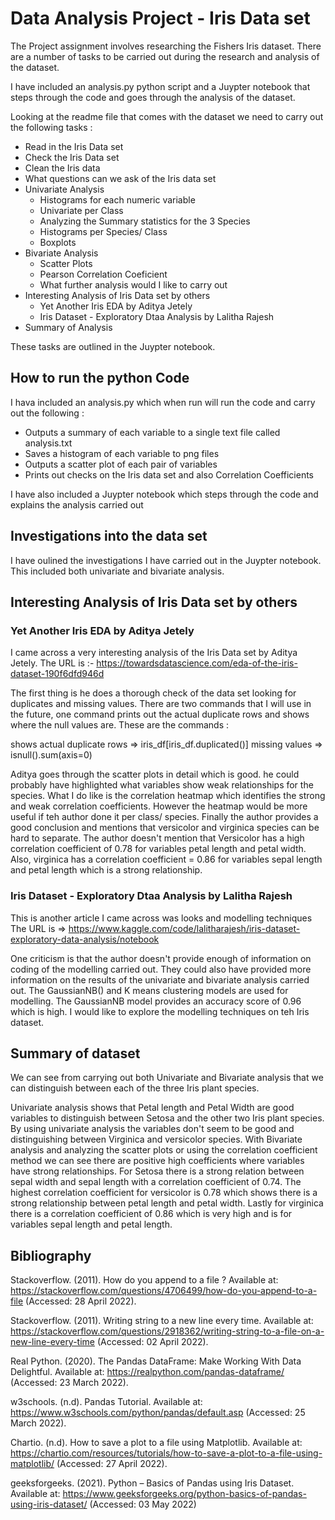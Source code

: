 # Data Analysis Project - Iris Data set

The Project assignment involves researching the Fishers Iris dataset. 
There are a number of tasks to be carried out during the research and analysis of the dataset. 

I have included an analysis.py python script and a Juypter notebook that steps through the code and goes through the analysis of the dataset.

Looking at the readme file that comes with the dataset we need to carry out the following tasks :

* Read in the Iris Data set
* Check the Iris Data set
* Clean the Iris data
* What questions can we ask of the Iris data set
* Univariate Analysis
  * Histograms for each numeric variable
  * Univariate per Class
  * Analyzing the Summary statistics for the 3 Species
  * Histograms per Species/ Class
  * Boxplots
* Bivariate Analysis
  * Scatter Plots
  * Pearson Correlation Coeficient 
  * What further analysis would I like to carry out
* Interesting Analysis of Iris Data set by others
  * Yet Another Iris EDA by Aditya Jetely
  * Iris Dataset - Exploratory Dtaa Analysis by Lalitha Rajesh
* Summary of Analysis

These tasks are outlined in the Juypter notebook.

## How to run the python Code
I hava included an analysis.py which when run will run the code and carry out the following :

* Outputs a summary of each variable to a single text file called analysis.txt
* Saves a histogram of each variable to png files
* Outputs a scatter plot of each pair of variables
* Prints out checks on the Iris data set and also Correlation Coefficients

I have also included a Juypter notebook which steps through the code and explains the analysis carried out

## Investigations into the data set 
I have oulined the investigations I have carried out in the Juypter notebook.
This included both univariate and bivariate analysis.

## Interesting Analysis of Iris Data set by others

### Yet Another Iris EDA by Aditya Jetely
I came across a very interesting analysis of the Iris Data set by Aditya Jetely.
The URL is :- https://towardsdatascience.com/eda-of-the-iris-dataset-190f6dfd946d

The first thing is he does a thorough check of the data set looking for duplicates and missing values.
There are two commands that I will use in the future, one command prints out the actual duplicate rows and 
shows where the null values are. These are the commands :

shows actual duplicate rows => iris_df[iris_df.duplicated()]
missing values => isnull().sum(axis=0)

Aditya goes through the scatter plots in detail which is good. he could probably have highlighted what variables 
show weak relationships for the species. What I do like is the correlation heatmap which identifies the strong and
weak correlation coefficients. However the heatmap would be more useful if teh author done it per class/ species.
Finally the author provides a good conclusion and mentions that versicolor and virginica species can be hard to separate.
The author doesn't mention that Versicolor has a high correlation coefficient of 0.78 for variables petal length and petal width.
Also, virginica has a correlation coefficient = 0.86 for variables sepal length and petal length which is a strong relationship.

### Iris Dataset - Exploratory Dtaa Analysis by Lalitha Rajesh
This is another article I came across was looks and modelling techniques
The URL is => https://www.kaggle.com/code/lalitharajesh/iris-dataset-exploratory-data-analysis/notebook

One criticism is that the author doesn't provide enough of information on coding of the modelling carried out.
They could also have provided more information on the results of the univariate and bivariate analysis carried out.
The GaussianNB() and K means clustering models are used for modelling. The GaussianNB model provides an accuracy score of 0.96
which is high. I would like to explore the modelling techniques on teh Iris dataset. 



## Summary of dataset
We can see from carrying out both Univariate and Bivariate analysis that we can distinguish between each of the three Iris plant species. 

Univariate analysis shows that Petal length and Petal Width are good variables to distinguish between Setosa and the other two Iris plant species. By using univariate analysis the variables don't seem to be good and distinguishing between Virginica and versicolor species.
With Bivariate analysis and analyzing the scatter plots or using the correlation coefficient method we can see there are positive high coefficients where variables have strong relationships. For Setosa there is a strong relation between sepal width and sepal length with a correlation coefficient of 0.74. The highest correlation coefficient for versicolor is 0.78 which shows there is a strong relationship between petal length and petal width. Lastly for virginica there is a correlation coefficient of 0.86 which is very high and is for variables sepal length and petal length. 

## Bibliography
Stackoverflow. (2011). How do you append to a file ? Available at: https://stackoverflow.com/questions/4706499/how-do-you-append-to-a-file (Accessed: 28 April 2022). 

Stackoverflow. (2011). Writing string to a new line every time. Available at: https://stackoverflow.com/questions/2918362/writing-string-to-a-file-on-a-new-line-every-time
(Accessed: 02 April 2022).

Real Python. (2020). The Pandas DataFrame: Make Working With Data Delightful. Available at: https://realpython.com/pandas-dataframe/
(Accessed: 23 March 2022).

w3schools. (n.d). Pandas Tutorial. Available at: https://www.w3schools.com/python/pandas/default.asp
(Accessed: 25 March 2022).

Chartio. (n.d). How to save a plot to a file using Matplotlib. Available at: https://chartio.com/resources/tutorials/how-to-save-a-plot-to-a-file-using-matplotlib/
(Accessed: 27 April 2022).

geeksforgeeks. (2021). Python – Basics of Pandas using Iris Dataset. Available at: https://www.geeksforgeeks.org/python-basics-of-pandas-using-iris-dataset/
(Accessed: 03 May 2022)